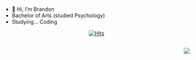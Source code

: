 - 👋 Hi, I’m Brandon
- Bachelor of Arts (studied Psychology)
- Studying... Coding

 <div align=center>
  
[![Hits](https://hits.seeyoufarm.com/api/count/incr/badge.svg?url=https%3A%2F%2Fgithub.com%2Ficeman-brandon%2F&count_bg=%2379C83D&title_bg=%23555555&icon=&icon_color=%23E7E7E7&title=hits&edge_flat=false)](https://hits.seeyoufarm.com)

</div>

<br/>

<img align='right' src="http://mazassumnida.wtf/api/v2/generate_badge?boj=jwcnet93">
